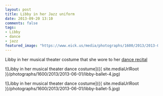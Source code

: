 ```yaml
---
layout: post
title: Libby in her Jazz uniform
date: 2013-09-20 13:10
comments: false
tags: 
- Libby
- dance
- jazz 
featured_image: "https://www.eick.us/media/photographs/1600/2013/2013-06-01/libby-ballet-4.jpg"
---
```

Libby in her musical theater costume that she wore to her [dance recital](/blog/2013/08/18/libby-dance-recital/)

![Libby in her musical theater dance costume]({{ site.mediaUrlRoot }}/photographs/1600/2013/2013-06-01/libby-ballet-4.jpg)

![Libby in her musical theater dance costume]({{ site.mediaUrlRoot }}/photographs/1600/2013/2013-06-01/libby-ballet-5.jpg)
